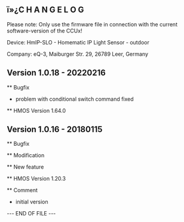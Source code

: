 ﻿ï»¿C H A N G E L O G
-----------------

Please note: Only use the firmware file in connection with the current software-version
of the CCUx!

Device: HmIP-SLO - Homematic IP Light Sensor - outdoor

Company: eQ-3, Maiburger Str. 29, 26789 Leer, Germany



Version 1.0.18 - 20220216
---------------------

** Bugfix
   * problem with conditional switch command fixed

** HMOS Version 
	1.64.0

Version 1.0.16 - 20180115
---------------------

** Bugfix


** Modification


** New feature


** HMOS Version 
	1.20.3

** Comment
  * initial version

--- END OF FILE ---